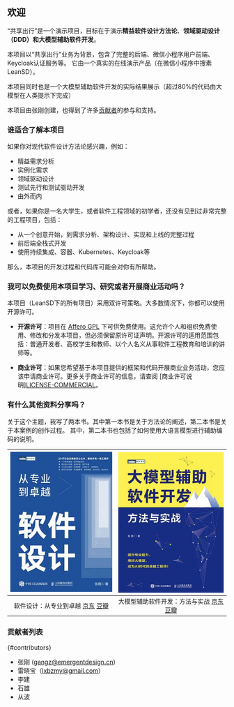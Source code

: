 ## 欢迎

“共享出行”是一个演示项目，目标在于演示**精益软件设计方法论**、**领域驱动设计（DDD）**和**大模型辅助软件开发**。

本项目以“共享出行”业务为背景，包含了完整的后端、微信小程序用户前端、Keycloak认证服务等。
它由一个真实的在线演示产品（在微信小程序中搜素LeanSD）。

本项目同时也是一个大模型辅助软件开发的实际结果展示（超过80%的代码由大模型在人类提示下完成）

本项目由张刚创建，也得到了许多[贡献者](#contributors)的参与和支持。

### 谁适合了解本项目

如果你对现代软件设计方法论感兴趣，例如：

* 精益需求分析
* 实例化需求
* 领域驱动设计
* 测试先行和测试驱动开发
* 由外而内

或者，如果你是一名大学生，或者软件工程领域的初学者，还没有见到过非常完整的工程项目，包括：

* 从一个创意开始，到需求分析、架构设计、实现和上线的完整过程
* 前后端全栈式开发
* 使用持续集成、容器、Kubernetes、Keycloak等

那么，本项目的开发过程和代码库可能会对你有所帮助。

### 我可以免费使用本项目学习、研究或者开展商业活动吗？

本项目（LeanSD下的所有项目）采用双许可策略。大多数情况下，你都可以使用开源许可。

- **开源许可**：项目在 [Affero GPL](https://www.gnu.org/licenses/agpl-3.0.en.html) 下可供免费使用。这允许个人和组织免费使用、修改和分发本项目，但必须保留原许可证声明。开源许可的适用范围包括：普通开发者、高校学生和教师、以个人名义从事软件工程教育和培训的讲师等。

- **商业许可**：如果您希望基于本项目提供的框架和代码开展商业业务活动，您应该申请商业许可。更多关于商业许可的信息，请查阅 [商业许可说明][LICENSE-COMMERCIAL](https://gitee.com/leansd/overall/blob/main/LICENSE-COMMERCIAL.md)。

### 有什么其他资料分享吗？

关于这个主题，我写了两本书。其中第一本书是关于方法论的阐述，第二本书是关于本案例的创作过程。
其中，第二本书也包括了如何使用大语言模型进行辅助编码的说明。

| ![](./img/leansdbook.png)        | ![](./img/llmbook.png)        |
|:----------------------:|:----------------------:|
|         软件设计：从专业到卓越 [京东](https://item.jd.com/13239249.html) [豆瓣](https://book.douban.com/subject/35966115/)       |         大模型辅助软件开发：方法与实战 [京东](https://item.jd.com/14255955.html) [豆瓣](https://book.douban.com/subject/37010014/)       |


### 贡献者列表
{#contributors}
* 张刚  (gangz@emergentdesign.cn)
* 雷晓宝（lxbzmy@gmail.com）
* 李建 
* 石雄
* 从波
